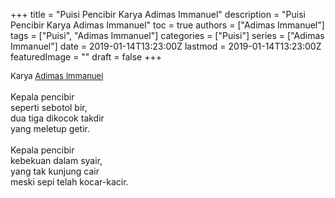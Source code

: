 +++
title = "Puisi Pencibir Karya Adimas Immanuel"
description = "Puisi Pencibir Karya Adimas Immanuel"
toc = true
authors = ["Adimas Immanuel"]
tags = ["Puisi", "Adimas Immanuel"]
categories = ["Puisi"]
series = ["Adimas Immanuel"]
date = 2019-01-14T13:23:00Z
lastmod = 2019-01-14T13:23:00Z
featuredImage = ""
draft = false
+++

<div style="text-align: justify;">
<div style="font-size: small;">Karya <a href="/authors/adimas-immanuel/" target="_blank">Adimas Immanuel</a></div><br />
Kepala pencibir<br />
seperti sebotol bir,<br />
dua tiga dikocok takdir<br />
yang meletup getir.<br />
<br />
Kepala pencibir<br />
kebekuan dalam syair,<br />
yang tak kunjung cair<br />
meski sepi telah kocar-kacir.</div>

